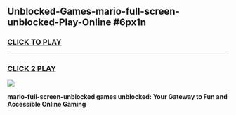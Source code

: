 
## Unblocked-Games-mario-full-screen-unblocked-Play-Online #6px1n
<h3>
<a href="https://news.freeplayer.one?title=mario-full-screen-unblocked&ref=3">CLICK TO PLAY</a></h3>
<hr>

<h3>
<a href="https://news.freeplayer.one?title=mario-full-screen-unblocked&ref=3">CLICK 2 PLAY</a>
  
</h3>

<a href="https://news.freeplayer.one?title=mario-full-screen-unblocked&ref=3"><img src="https://clearcache.store/games.png"></a>


**mario-full-screen-unblocked games unblocked: Your Gateway to Fun and Accessible Online Gaming**
